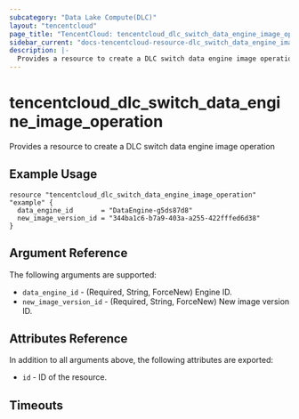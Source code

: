 ```yaml
---
subcategory: "Data Lake Compute(DLC)"
layout: "tencentcloud"
page_title: "TencentCloud: tencentcloud_dlc_switch_data_engine_image_operation"
sidebar_current: "docs-tencentcloud-resource-dlc_switch_data_engine_image_operation"
description: |-
  Provides a resource to create a DLC switch data engine image operation
---
```


# tencentcloud_dlc_switch_data_engine_image_operation

Provides a resource to create a DLC switch data engine image operation

## Example Usage

```hcl
resource "tencentcloud_dlc_switch_data_engine_image_operation" "example" {
  data_engine_id       = "DataEngine-g5ds87d8"
  new_image_version_id = "344ba1c6-b7a9-403a-a255-422fffed6d38"
}
```

## Argument Reference

The following arguments are supported:

* `data_engine_id` - (Required, String, ForceNew) Engine ID.
* `new_image_version_id` - (Required, String, ForceNew) New image version ID.

## Attributes Reference

In addition to all arguments above, the following attributes are exported:

* `id` - ID of the resource.



## Timeouts

<no value>


